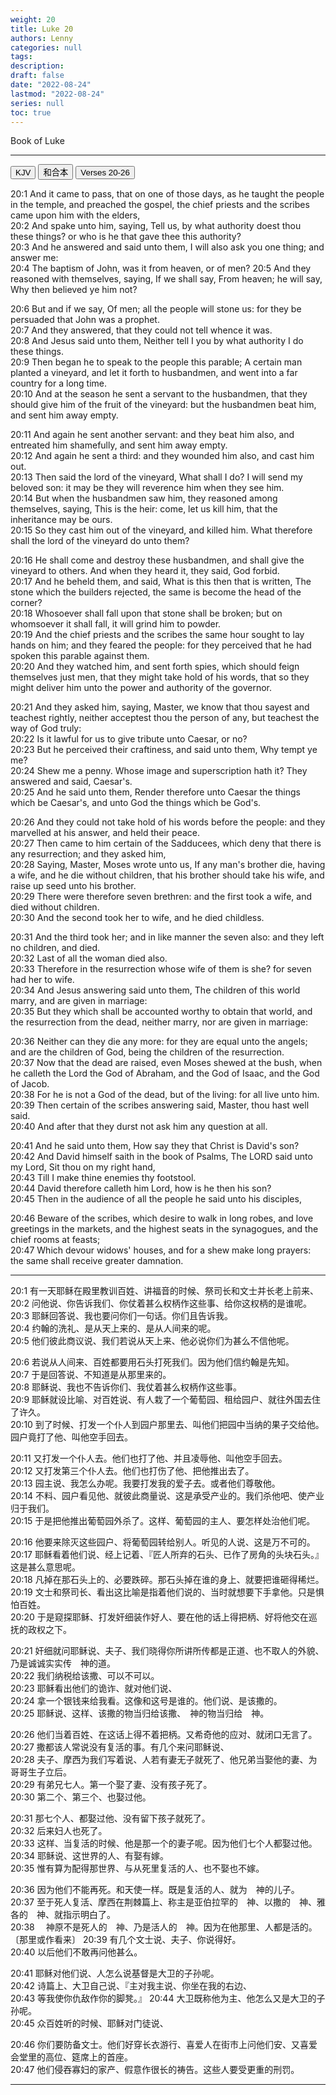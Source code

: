 ```yaml
---
weight: 20
title: Luke 20
authors: Lenny 
categories: null
tags: 
description: 
draft: false
date: "2022-08-24"
lastmod: "2022-08-24"
series: null
toc: true
---
```


Book of Luke
<!--more-->
---

<!-- Tab links -->
<div class="tab">
  <button class="tablinks active" onclick="tablabel(event, 'english')">KJV</button>
  <button class="tablinks" onclick="tablabel(event, 'chinese')">和合本</button>
  <button class="tablinks" onclick="tablabel(event, 'verse1')">Verses 20-26</button>
</div>

<!-- Tab content -->
<div id="english" class="tabcontent" style="display:block">

20:1 And it came to pass, that on one of those days, as he taught the people in the temple, and preached the gospel, the chief priests and the scribes came upon him with the elders,  
20:2 And spake unto him, saying, Tell us, by what authority doest thou these things? or who is he that gave thee this authority?  
20:3 And he answered and said unto them, I will also ask you one thing; and answer me:  
20:4 The baptism of John, was it from heaven, or of men?
20:5 And they reasoned with themselves, saying, If we shall say, From heaven; he will say, Why then believed ye him not?  

20:6 But and if we say, Of men; all the people will stone us: for they be persuaded that John was a prophet.  
20:7 And they answered, that they could not tell whence it was.  
20:8 And Jesus said unto them, Neither tell I you by what authority I do these things.  
20:9 Then began he to speak to the people this parable; A certain man planted a vineyard, and let it forth to husbandmen, and went into a far country for a long time.  
20:10 And at the season he sent a servant to the husbandmen, that they should give him of the fruit of the vineyard: but the husbandmen beat him, and sent him away empty.  

20:11 And again he sent another servant: and they beat him also, and entreated him shamefully, and sent him away empty.  
20:12 And again he sent a third: and they wounded him also, and cast him out.  
20:13 Then said the lord of the vineyard, What shall I do? I will send my beloved son: it may be they will reverence him when they see him.  
20:14 But when the husbandmen saw him, they reasoned among themselves, saying, This is the heir: come, let us kill him, that the inheritance may be ours.  
20:15 So they cast him out of the vineyard, and killed him. What therefore shall the lord of the vineyard do unto them?

20:16 He shall come and destroy these husbandmen, and shall give the vineyard to others. And when they heard it, they said, God forbid.  
20:17 And he beheld them, and said, What is this then that is written, The stone which the builders rejected, the same is become the head of the corner?  
20:18 Whosoever shall fall upon that stone shall be broken; but on whomsoever it shall fall, it will grind him to powder.  
20:19 And the chief priests and the scribes the same hour sought to lay hands on him; and they feared the people: for they perceived that he had spoken this parable against them.  
20:20 And they watched him, and sent forth spies, which should feign themselves just men, that they might take hold of his words, that so they might deliver him unto the power and authority of the governor.  

20:21 And they asked him, saying, Master, we know that thou sayest and teachest rightly, neither acceptest thou the person of any, but teachest the way of God truly:  
20:22 Is it lawful for us to give tribute unto Caesar, or no?  
20:23 But he perceived their craftiness, and said unto them, Why tempt ye me?  
20:24 Shew me a penny. Whose image and superscription hath it? They answered and said, Caesar's.  
20:25 And he said unto them, Render therefore unto Caesar the things which be Caesar's, and unto God the things which be God's.  

20:26 And they could not take hold of his words before the people: and they marvelled at his answer, and held their peace.  
20:27 Then came to him certain of the Sadducees, which deny that there is any resurrection; and they asked him,  
20:28 Saying, Master, Moses wrote unto us, If any man's brother die, having a wife, and he die without children, that his brother should take his wife, and raise up seed unto his brother.  
20:29 There were therefore seven brethren: and the first took a wife, and died without children.  
20:30 And the second took her to wife, and he died childless.  

20:31 And the third took her; and in like manner the seven also: and they left no children, and died.  
20:32 Last of all the woman died also.  
20:33 Therefore in the resurrection whose wife of them is she? for seven had her to wife.  
20:34 And Jesus answering said unto them, The children of this world marry, and are given in marriage:  
20:35 But they which shall be accounted worthy to obtain that world, and the resurrection from the dead, neither marry, nor are given in marriage:  

20:36 Neither can they die any more: for they are equal unto the angels; and are the children of God, being the children of the resurrection.  
20:37 Now that the dead are raised, even Moses shewed at the bush, when he calleth the Lord the God of Abraham, and the God of Isaac, and the God of Jacob.  
20:38 For he is not a God of the dead, but of the living: for all live unto him.  
20:39 Then certain of the scribes answering said, Master, thou hast well said.  
20:40 And after that they durst not ask him any question at all.  

20:41 And he said unto them, How say they that Christ is David's son?  
20:42 And David himself saith in the book of Psalms, The LORD said unto my Lord, Sit thou on my right hand,  
20:43 Till I make thine enemies thy footstool.  
20:44 David therefore calleth him Lord, how is he then his son?  
20:45 Then in the audience of all the people he said unto his disciples,  

20:46 Beware of the scribes, which desire to walk in long robes, and love greetings in the markets, and the highest seats in the synagogues, and the chief rooms at feasts;  
20:47 Which devour widows' houses, and for a shew make long prayers: the same shall receive greater damnation.  
</div>

----

<div id="chinese" class="tabcontent" style="display:block">

20:1 有一天耶稣在殿里教训百姓、讲福音的时候、祭司长和文士并长老上前来、  
20:2 问他说、你告诉我们、你仗着甚么权柄作这些事、给你这权柄的是谁呢。  
20:3 耶稣回答说、我也要问你们一句话。你们且告诉我。  
20:4 约翰的洗礼、是从天上来的、是从人间来的呢。  
20:5 他们彼此商议说、我们若说从天上来、他必说你们为甚么不信他呢。  

20:6 若说从人间来、百姓都要用石头打死我们。因为他们信约翰是先知。  
20:7 于是回答说、不知道是从那里来的。  
20:8 耶稣说、我也不告诉你们、我仗着甚么权柄作这些事。  
20:9 耶稣就设比喻、对百姓说、有人栽了一个葡萄园、租给园户、就往外国去住了许久。  
20:10 到了时候、打发一个仆人到园户那里去、叫他们把园中当纳的果子交给他。园户竟打了他、叫他空手回去。  

20:11 又打发一个仆人去。他们也打了他、并且凌辱他、叫他空手回去。  
20:12 又打发第三个仆人去。他们也打伤了他、把他推出去了。  
20:13 园主说、我怎么办呢。我要打发我的爱子去。或者他们尊敬他。  
20:14 不料、园户看见他、就彼此商量说、这是承受产业的。我们杀他吧、使产业归于我们。  
20:15 于是把他推出葡萄园外杀了。这样、葡萄园的主人、要怎样处治他们呢。  

20:16 他要来除灭这些园户、将葡萄园转给别人。听见的人说、这是万不可的。  
20:17 耶稣看着他们说、经上记着、『匠人所弃的石头、已作了房角的头块石头。』这是甚么意思呢。  
20:18 凡掉在那石头上的、必要跌碎。那石头掉在谁的身上、就要把谁砸得稀烂。  
20:19 文士和祭司长、看出这比喻是指着他们说的、当时就想要下手拿他。只是惧怕百姓。  
20:20 于是窥探耶稣、打发奸细装作好人、要在他的话上得把柄、好将他交在巡抚的政权之下。  

20:21 奸细就问耶稣说、夫子、我们晓得你所讲所传都是正道、也不取人的外貌、乃是诚诚实实传　神的道。  
20:22 我们纳税给该撒、可以不可以。  
20:23 耶稣看出他们的诡诈、就对他们说、  
20:24 拿一个银钱来给我看。这像和这号是谁的。他们说、是该撒的。  
20:25 耶稣说、这样、该撒的物当归给该撒、　神的物当归给　神。  

20:26 他们当着百姓、在这话上得不着把柄。又希奇他的应对、就闭口无言了。  
20:27 撒都该人常说没有复活的事。有几个来问耶稣说、  
20:28 夫子、摩西为我们写着说、人若有妻无子就死了、他兄弟当娶他的妻、为哥哥生子立后。  
20:29 有弟兄七人。第一个娶了妻、没有孩子死了。  
20:30 第二个、第三个、也娶过他。  

20:31 那七个人、都娶过他、没有留下孩子就死了。  
20:32 后来妇人也死了。  
20:33 这样、当复活的时候、他是那一个的妻子呢。因为他们七个人都娶过他。  
20:34 耶稣说、这世界的人、有娶有嫁。  
20:35 惟有算为配得那世界、与从死里复活的人、也不娶也不嫁。  

20:36 因为他们不能再死。和天使一样。既是复活的人、就为　神的儿子。  
20:37 至于死人复活、摩西在荆棘篇上、称主是亚伯拉罕的　神、以撒的　神、雅各的　神、就指示明白了。  
20:38 　神原不是死人的　神、乃是活人的　神。因为在他那里、人都是活的。〔那里或作看来〕
20:39 有几个文士说、夫子、你说得好。  
20:40 以后他们不敢再问他甚么。  

20:41 耶稣对他们说、人怎么说基督是大卫的子孙呢。  
20:42 诗篇上、大卫自己说、『主对我主说、你坐在我的右边、  
20:43 等我使你仇敌作你的脚凳。』
20:44 大卫既称他为主、他怎么又是大卫的子孙呢。  
20:45 众百姓听的时候、耶稣对门徒说、

20:46 你们要防备文士。他们好穿长衣游行、喜爱人在街市上问他们安、又喜爱会堂里的高位、筵席上的首座。  
20:47 他们侵吞寡妇的家产、假意作很长的祷告。这些人要受更重的刑罚。  
</div>


----

<div id="verse1" class="tabcontent" style="display:block">

</div>
